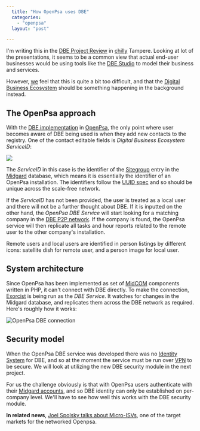 ```yaml
---
  title: "How OpenPsa uses DBE"
  categories: 
    - "openpsa"
  layout: "post"

---
```

I'm writing this in the [DBE Project Review][2] in [chilly][1] Tampere. Looking at lot of the presentations, it seems to be a common view that actual end-user businesses would be using tools like the [DBE Studio][3] to model their business and services.

However, [we][4] feel that this is quite a bit too difficult, and that the [Digital Business Ecosystem][5] should be something happening in the background instead.

## The OpenPsa approach

With the [DBE implementation][7] in [OpenPsa][6], the only point where user becomes aware of DBE being used is when they add new contacts to the registry. One of the contact editable fields is _Digital Business Ecosystem ServiceID_:

![](http://bergie.iki.fi/midcom-serveattachmentguid-57b480c22047aa8050c19c26784c2d45/dbe-serviceid-openpsa-person.jpg)

The _ServiceID_ in this case is the identifier of the [Sitegroup][8] entry in the [Midgard][9] database, which means it is essentially the identifier of an OpenPsa installation. The identifiers follow the [UUID spec][10] and so should be unique across the scale-free network.

If the _ServiceID_ has not been provided, the user is treated as a local user and there will not be a further thought about DBE. If it is inputted on the other hand, the _OpenPsa DBE Service_ will start looking for a matching company in the [DBE P2P network][12]. If the company is found, the OpenPsa service will then replicate all tasks and hour reports related to the remote user to the other company's installation.

Remote users and local users are identified in person listings by different icons: satellite dish for remote user, and a person image for local user.

## System architecture

Since OpenPsa has been implemented as set of [MidCOM][13] components written in PHP, it can't connect with DBE directly. To make the connection, [Exorcist][14] is being run as the _DBE Service_. It watches for changes in the Midgard database, and replicates them across the DBE network as required. Here's roughly how it works:

![OpenPsa DBE connection](http://bergie.iki.fi/midcom-serveattachmentguid-412ef01605cb98f01d84c3b2920054fe/openpsa-dbe-connection.png)

## Security model

When the OpenPsa DBE service was developed there was no [Identity System][15] for DBE, and so at the moment the service must be run over [VPN][16] to be secure. We will look at utilizing the new DBE security module in the next project.

For us the challenge obviously is that with OpenPsa users authenticate with their [Midgard accounts][17], and so DBE identity can only be established on per-company level. We'll have to see how well this works with the DBE security module.

__In related news__, [Joel Spolsky talks about Micro-ISVs][11], one of the target markets for the networked Openpsa.

[1]: http://taivasalla.net/2006/01/060117_1540_kuvat.html
[2]: http://www.digital-ecosystem.org/Members/aenglishx/eventsfolder/review
[3]: http://dbestudio.sourceforge.net/
[4]: http://www.nemein.com/en/
[5]: http://www.digital-ecosystem.org/
[6]: http://www.openpsa.org/
[7]: http://bergie.iki.fi/midcom-permalink-0940706284d472e1bfe719dab4222c45
[8]: http://www.midgard-project.org/midcom-permalink-f624e440f76a466d5870374bca8e1449
[9]: http://www.midgard-project.org/
[10]: http://www.midgard-project.org/midcom-permalink-896e4f7a283d7dc1a66d1e0c6642985e
[11]: http://www.joelonsoftware.com/articles/Micro-ISV.html
[12]: http://swallow.sourceforge.net/
[13]: http://www.midgard-project.org/midcom-permalink-fc278b300819f654e0e561c6e233c67f
[14]: http://www.midgard-project.org/midcom-permalink-8d125757a16d36c7cde202561554d21c
[15]: http://www.ercim.org/publication/Ercim_News/enw63/seigneur.html
[16]: http://en.wikipedia.org/wiki/Virtual_private_network
[17]: http://www.midgard-project.org/midcom-permalink-c4e7fde9b7935d59b18ffc1f998e8a21